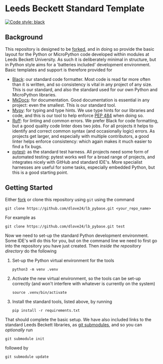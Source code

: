 # Leeds Beckett Standard Template

[![Code style: black](https://img.shields.io/badge/code%20style-black-000000.svg)](https://github.com/psf/black) 

## Background

This repository is designed to be [forked](https://docs.github.com/en/pull-requests/collaborating-with-pull-requests/working-with-forks/fork-a-repo), and in doing so provide the basic layout for the Python or MicroPython code developed within modules at Leeds Beckett University. As such it is deliberately minimal in structure, but in Python style aims for a 'batteries included' development environment. Basic templates and support is therefore provided for

* [Black](https://github.com/psf/black): our standard code formatter. Most code is read far more often than it is written, and so consistency is vital in any project of any size. This is our standard, and also the standard used 
for our own Python and MicroPython libraries.
* [MkDocs](https://www.mkdocs.org/): for documentation. Good documentation is essential in any project: even the smallest. This is our standard tool.
* [Mypy](https://mypy.readthedocs.io/en/stable/): for typing and type hints. We use type hints for our libraries and code, and this is our tool to help enforce [PEP 484](https://peps.python.org/pep-0484/) when doing so.
* [Ruff](https://github.com/astral-sh/ruff): for linting and common errors. We prefer Black for code formatting, but a good quality code linter does two jobs. For all projects it helps to identify and correct common syntax (and occasionally logic) errors. As projects get larger, and especially with multiple contributors, a good linter helps enforce consistency: which again makes it much easier to find a fix bugs.
* [pytest](https://docs.pytest.org/en/8.0.x/): as the standard test harness. All projects need some form of automated testing: pytest works well for a broad range of projects, and integrates nicely with GitHub and standard IDE's. More specialist harnesses are useful for some tasks, especially embedded Python, but this is a good starting point.

## Getting Started

Either [fork](https://docs.github.com/en/pull-requests/collaborating-with-pull-requests/working-with-forks/fork-a-repo) or clone this repository using `git` using the command

```
git clone https://github.com/dlove24/lb_pybase.git <your_repo_name>
```

For example as 

```
git clone https://github.com/dlove24/lb_pybase.git test
```

Now we need to set-up the standard Python development environment. Some IDE's will do this for you, but on the command line we need to first go into the repository you have just created. Then _inside the repository directory_ do the following

1. Set-up the Python virtual environment for the tools

    ```
    python3 -m venv .venv
    ```

2. Activate the new virtual environment, so the tools can be set-up correctly (and won't interfere with whatever is currently on the system)

   ```
   source .venv/bin/activate
   ```

3. Install the standard tools, listed above, by running

   ```
   pip install -r requirements.txt
   ```

That should complete the basic setup. We have also included links to the standard Leeds Beckett libraries, as [git submodules](https://git-scm.com/book/en/v2/Git-Tools-Submodules), and so you can _optionally_ run

   ```
   git submodule init
   ```

   followed by

   ```
   git submodule update
   ```

